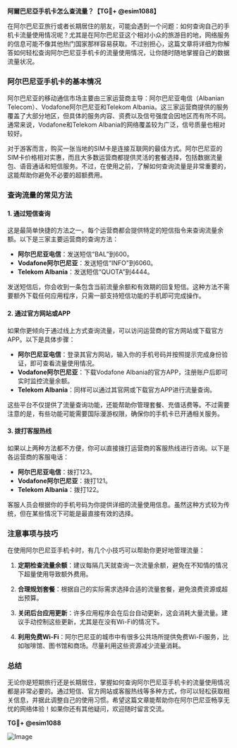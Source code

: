 **阿爾巴尼亞手机卡怎么查流量？【TG💪+ @esim1088】**

在阿尔巴尼亚旅行或者长期居住的朋友，可能会遇到一个问题：如何查询自己的手机卡流量使用情况呢？尤其是在阿尔巴尼亚这个相对小众的旅游目的地，网络服务的信息可能不像其他热门国家那样容易获取。不过别担心，这篇文章将详细为你解答如何轻松查询阿尔巴尼亚手机卡的流量使用情况，让你随时随地掌握自己的数据流量状况。

### 阿尔巴尼亚手机卡的基本情况

阿尔巴尼亚的移动通信市场主要由三家运营商主导：阿尔巴尼亚电信（Albanian Telecom）、Vodafone阿尔巴尼亚和Telekom Albania。这三家运营商提供的服务覆盖了大部分地区，但具体的服务内容、资费以及信号强度会因地区而有所不同。通常来说，Vodafone和Telekom Albania的网络覆盖较为广泛，信号质量也相对较好。

对于游客而言，购买一张当地的SIM卡是连接互联网的最佳方式。阿尔巴尼亚的SIM卡价格相对实惠，而且大多数运营商都提供灵活的套餐选择，包括数据流量包、语音通话和短信服务。不过，在使用之前，了解如何查询流量是非常重要的，这能帮助你避免不必要的超额费用。

### 查询流量的常见方法

#### 1. **通过短信查询**
这是最简单快捷的方法之一。每个运营商都会提供特定的短信指令来查询流量余额。以下是三家主要运营商的查询方法：

- **阿尔巴尼亚电信**：发送短信“BAL”到600。
- **Vodafone阿尔巴尼亚**：发送短信“INFO”到6060。
- **Telekom Albania**：发送短信“QUOTA”到4444。

发送短信后，你会收到一条包含当前流量余额和有效期的回复短信。这种方法不需要额外下载任何应用程序，只需一部支持短信功能的手机即可完成操作。

#### 2. **通过官方网站或APP**
如果你更倾向于通过线上方式查询流量，可以访问运营商的官方网站或下载官方APP。以下是具体步骤：

- **阿尔巴尼亚电信**：登录其官方网站，输入你的手机号码并按照提示完成身份验证，即可查看流量使用情况。
- **Vodafone阿尔巴尼亚**：下载Vodafone Albania的官方APP，注册账户后即可实时监控流量余额。
- **Telekom Albania**：同样可以通过其官网或下载官方APP进行流量查询。

这些平台不仅提供了流量查询功能，还能帮助你管理套餐、充值话费等。不过需要注意的是，有些功能可能需要国际漫游权限，确保你的手机卡已开通相关服务。

#### 3. **拨打客服热线**
如果以上两种方法都不方便，你可以直接拨打运营商的客服热线进行咨询。以下是各运营商的客服电话：

- **阿尔巴尼亚电信**：拨打123。
- **Vodafone阿尔巴尼亚**：拨打121。
- **Telekom Albania**：拨打122。

客服人员会根据你的手机号码为你提供详细的流量使用信息。虽然这种方式较为传统，但在某些情况下可能是最直接有效的选择。

### 注意事项与技巧

在使用阿尔巴尼亚手机卡时，有几个小技巧可以帮助你更好地管理流量：

1. **定期检查流量余额**：建议每隔几天就查询一次流量余额，避免在不知情的情况下超量使用导致额外费用。
   
2. **合理规划套餐**：根据自己的实际需求选择合适的流量套餐，避免浪费资源或超出预算。

3. **关闭后台应用更新**：许多应用程序会在后台自动更新，这会消耗大量流量。建议手动控制这些更新，尤其是在没有Wi-Fi的情况下。

4. **利用免费Wi-Fi**：阿尔巴尼亚的城市中有很多公共场所提供免费Wi-Fi服务，比如咖啡馆、图书馆和商场。尽量利用这些资源减少流量消耗。

### 总结

无论你是短期旅行还是长期居住，掌握如何查询阿尔巴尼亚手机卡的流量使用情况都是非常必要的。通过短信、官方网站或客服热线等多种方式，你可以轻松获取相关信息，并据此调整自己的使用习惯。希望这篇文章能帮助你在阿尔巴尼亚畅享无忧的网络体验！如果你还有其他疑问，欢迎随时留言交流。

**TG💪+ @esim1088**

![Image](https://i.postimg.cc/4NQfJmqS/Snipaste-2025-05-13-00-14-12.png)